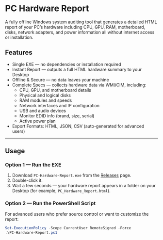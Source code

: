 # PC Hardware Report

A fully offline Windows system auditing tool that generates a detailed HTML report of your PC’s hardware including CPU, GPU, RAM, motherboard, disks, network adapters, and power information all without internet access or installation.

## Features

- Single EXE — no dependencies or installation required  
- Instant Report — outputs a full HTML hardware summary to your Desktop  
- Offline & Secure — no data leaves your machine  
- Complete Specs — collects hardware data via WMI/CIM, including:
  - CPU, GPU, and motherboard details  
  - Physical and logical disks  
  - RAM modules and speeds  
  - Network interfaces and IP configuration  
  - USB and audio devices  
  - Monitor EDID info (brand, size, serial)  
  - Active power plan  
- Export Formats: HTML, JSON, CSV (auto-generated for advanced users)

---

## Usage

### Option 1 — Run the EXE
1. Download `PC-Hardware-Report.exe` from the [Releases](../../releases) page.  
2. Double-click it.  
3. Wait a few seconds — your hardware report appears in a folder on your Desktop (for example, `PC_Hardware_Report.html`).

### Option 2 — Run the PowerShell Script
For advanced users who prefer source control or want to customize the report:
```powershell
Set-ExecutionPolicy -Scope CurrentUser RemoteSigned -Force
.\PC-Hardware-Report.ps1
